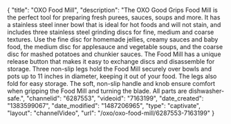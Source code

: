 {
    "title": "OXO Food Mill",
    "description": "The OXO Good Grips Food Mill is the perfect tool for preparing fresh purees, sauces, soups and more. It has a stainless steel inner bowl that is ideal for hot foods and will not stain, and includes three stainless steel grinding discs for fine, medium and coarse textures. Use the fine disc for homemade jellies, creamy sauces and baby food, the medium disc for applesauce and vegetable soups, and the coarse disc for mashed potatoes and chunkier sauces. The Food Mill has a unique release button that makes it easy to exchange discs and disassemble for storage. Three non-slip legs hold the Food Mill securely over bowls and pots up to 11 inches in diameter, keeping it out of your food. The legs also fold for easy storage. The soft, non-slip handle and knob ensure comfort when gripping the Food Mill and turning the blade. All parts are dishwasher-safe.",
    "channelid": "6287553",
    "videoid": "7163199",
    "date_created": "1383599067",
    "date_modified": "1487206965",
    "type": "captivate",
    "layout": "channelVideo",
    "url": "\/oxo\/oxo-food-mill\/6287553-7163199"
}